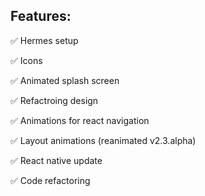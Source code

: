 ## Features:

✅  Hermes setup

✅  Icons

✅  Animated splash screen

✅  Refactroing design

✅  Animations for react navigation

✅  Layout animations (reanimated v2.3.alpha)

✅  React native update

✅  Code refactoring
